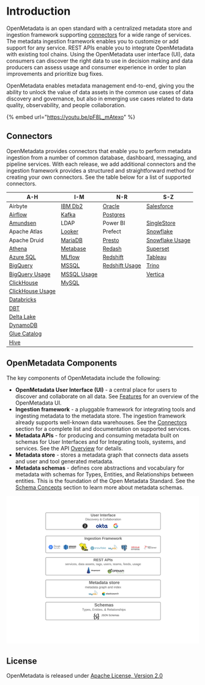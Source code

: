 # Introduction

OpenMetadata is an open standard with a centralized metadata store and ingestion framework supporting [connectors](integrations/connectors/) for a wide range of services. The metadata ingestion framework enables you to customize or add support for any service. REST APIs enable you to integrate OpenMetadata with existing tool chains. Using the OpenMetadata user interface (UI), data consumers can discover the right data to use in decision making and data producers can assess usage and consumer experience in order to plan improvements and prioritize bug fixes.

OpenMetadata enables metadata management end-to-end, giving you the ability to unlock the value of data assets in the common use cases of data discovery and governance, but also in emerging use cases related to data quality, observability, and people collaboration.

{% embed url="https://youtu.be/pF8L_mAtexo" %}

## Connectors

OpenMetadata provides connectors that enable you to perform metadata ingestion from a number of common database, dashboard, messaging, and pipeline services. With each release, we add additional connectors and the ingestion framework provides a structured and straightforward method for creating your own connectors. See the table below for a list of supported connectors.

| A-H                                                     | I-M                                           | N-R                                                 | S-Z                                                   |
| ------------------------------------------------------- | --------------------------------------------- | --------------------------------------------------- | ----------------------------------------------------- |
| Airbyte                                                 | [IBM Db2](integrations/connectors/ibm-db2.md) | [Oracle](integrations/connectors/oracle/)           | [Salesforce](integrations/connectors/salesforce/)     |
| [Airflow](integrations/airflow/)                        | [Kafka](integrations/connectors/kafka.md)     | [Postgres](integrations/connectors/postgres/)       |                                                       |
| [Amundsen](integrations/connectors/amundsen.md)         | LDAP                                          | Power BI                                            | [SingleStore](integrations/connectors/singlestore/)   |
| Apache Atlas                                            | [Looker](integrations/connectors/looker/)     | Prefect                                             | [Snowflake](integrations/connectors/snowflake/)       |
| Apache Druid                                            | [MariaDB](integrations/connectors/mariadb.md) | [Presto](integrations/connectors/presto/)           | [Snowflake Usage](integrations/connectors/snowflake/) |
| [Athena](integrations/connectors/athena/)               | [Metabase](integrations/connectors/metabase/) | [Redash](integrations/connectors/redash/)           | [Superset](integrations/connectors/superset-1/)       |
| [Azure SQL](integrations/connectors/azure-sql/)         | [MLflow](integrations/connectors/mlflow/)     | [Redshift](integrations/connectors/redshift/)       | [Tableau](integrations/connectors/tableau/)           |
| [BigQuery](integrations/connectors/bigquery/)           | [MSSQL](integrations/connectors/mssql/)       | [Redshift Usage](integrations/connectors/redshift/) | [Trino](integrations/connectors/trino/)               |
| [BigQuery Usage](integrations/connectors/bigquery/)     | [MSSQL Usage](integrations/connectors/mssql/) |                                                     | [Vertica](integrations/connectors/vertica/)           |
| [ClickHouse](integrations/connectors/clickhouse/)       | [MySQL](integrations/connectors/mysql/)       |                                                     |                                                       |
| [ClickHouse Usage](integrations/connectors/clickhouse/) |                                               |                                                     |                                                       |
| [Databricks](integrations/connectors/databricks/)       |                                               |                                                     |                                                       |
| [DBT](data-lineage/dbt-integration/)                    |                                               |                                                     |                                                       |
| [Delta Lake](integrations/connectors/delta-lake/)       |                                               |                                                     |                                                       |
| [DynamoDB](integrations/connectors/dynamodb/)           |                                               |                                                     |                                                       |
| [Glue Catalog](integrations/connectors/glue-catalog/)   |                                               |                                                     |                                                       |
| [Hive](integrations/connectors/hive/)                   |                                               |                                                     |                                                       |

## OpenMetadata Components

The key components of OpenMetadata include the following:

* **OpenMetadata User Interface (UI)** - a central place for users to discover and collaborate on all data. See [Features](overview/features.md) for an overview of the OpenMetadata UI.
* **Ingestion framework** - a pluggable framework for integrating tools and ingesting metadata to the metadata store. The ingestion framework already supports well-known data warehouses. See the [Connectors](./#connectors) section for a complete list and documentation on supported services.
* **Metadata APIs** - for producing and consuming metadata built on schemas for User Interfaces and for Integrating tools, systems, and services. See the API [Overview](metadata-standard/apis/overview.md) for details.
* **Metadata store** - stores a metadata graph that connects data assets and user and tool generated metadata.
* **Metadata schemas** - defines core abstractions and vocabulary for metadata with schemas for Types, Entities, and Relationships between entities. This is the foundation of the Open Metadata Standard. See the [Schema Concepts](metadata-standard/schemas/overview.md) section to learn more about metadata schemas.

![](<.gitbook/assets/openmetadata-overview (1).png>)

## License

OpenMetadata is released under [Apache License, Version 2.0](http://www.apache.org/licenses/LICENSE-2.0)
